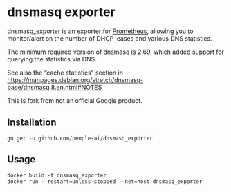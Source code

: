 # dnsmasq exporter

dnsmasq_exporter is an exporter for [Prometheus](https://prometheus.io/),
allowing you to monitor/alert on the number of DHCP leases and various DNS
statistics.

The minimum required version of dnsmasq is 2.69, which added support for
querying the statistics via DNS.

See also the “cache statistics” section in
https://manpages.debian.org/stretch/dnsmasq-base/dnsmasq.8.en.html#NOTES

This is fork from not an official Google product.

## Installation

``` shell
go get -u github.com/people-ai/dnsmasq_exporter
```

## Usage

```shell
docker build -t dnsmasq_exporter .
docker run --restart=unless-stopped --net=host dnsmasq_exporter
```

